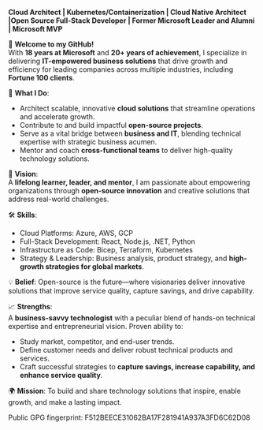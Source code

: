 
**Cloud Architect | Kubernetes/Containerization | Cloud Native Architect |Open Source Full-Stack Developer | Former Microsoft Leader and Alumni | Microsoft MVP**  

👋 **Welcome to my GitHub!**  
With **18 years at Microsoft** and **20+ years of achievement**, I specialize in delivering **IT-empowered business solutions** that drive growth and efficiency for leading companies across multiple industries, including **Fortune 100 clients**.  

🚀 **What I Do**:  
- Architect scalable, innovative **cloud solutions** that streamline operations and accelerate growth.  
- Contribute to and build impactful **open-source projects**.  
- Serve as a vital bridge between **business and IT**, blending technical expertise with strategic business acumen.  
- Mentor and coach **cross-functional teams** to deliver high-quality technology solutions.  

🌟 **Vision**:  
A **lifelong learner, leader, and mentor**, I am passionate about empowering organizations through **open-source innovation** and creative solutions that address real-world challenges.  

🛠️ **Skills**:  
- Cloud Platforms: Azure, AWS, GCP  
- Full-Stack Development: React, Node.js, .NET, Python  
- Infrastructure as Code: Bicep, Terraform, Kubernetes  
- Strategy & Leadership: Business analysis, product strategy, and **high-growth strategies for global markets**.  

💡 **Belief**: Open-source is the future—where visionaries deliver innovative solutions that improve service quality, capture savings, and drive capability.  

📈 **Strengths**:  
A **business-savvy technologist** with a peculiar blend of hands-on technical expertise and entrepreneurial vision. Proven ability to:  
- Study market, competitor, and end-user trends.  
- Define customer needs and deliver robust technical products and services.  
- Craft successful strategies to **capture savings, increase capability, and enhance service quality**.  

🌍 **Mission**: To build and share technology solutions that inspire, enable growth, and make a lasting impact.  

Public GPG fingerprint: F512BEECE31062BA17F281941A937A3FD6C62D08
